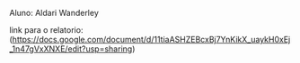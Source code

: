 Aluno: Aldari Wanderley




link para o relatorio: (https://docs.google.com/document/d/11tiaASHZEBcxBj7YnKikX_uaykH0xEj_1n47gVxXNXE/edit?usp=sharing)

